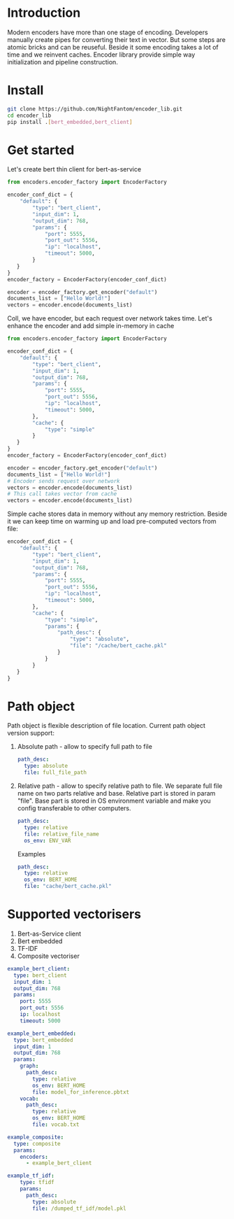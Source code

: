# Introduction
Modern encoders have more than one stage of encoding. Developers manually create pipes for converting their text in vector.
But some steps are atomic bricks and can be reuseful.
Beside it some encoding takes a lot of time and we reinvent caches.
Encoder library provide simple way initialization and pipeline construction.   

# Install
```bash
git clone https://github.com/NightFantom/encoder_lib.git
cd encoder_lib
pip install .[bert_embedded,bert_client]
```

# Get started
Let's create bert thin client for bert-as-service
```python
from encoders.encoder_factory import EncoderFactory

encoder_conf_dict = {
    "default": {
        "type": "bert_client",
        "input_dim": 1,
        "output_dim": 768,
        "params": {
            "port": 5555,
            "port_out": 5556,
            "ip": "localhost",
            "timeout": 5000, 
        }
   }
}
encoder_factory = EncoderFactory(encoder_conf_dict)

encoder = encoder_factory.get_encoder("default")
documents_list = ["Hello World!"]
vectors = encoder.encode(documents_list)
```
Coll, we have encoder, but each request over network takes time. Let's enhance the encoder and add simple in-memory in cache
```python
from encoders.encoder_factory import EncoderFactory

encoder_conf_dict = {
    "default": {
        "type": "bert_client",
        "input_dim": 1,
        "output_dim": 768,
        "params": {
            "port": 5555,
            "port_out": 5556,
            "ip": "localhost",
            "timeout": 5000, 
        },
        "cache": {
            "type": "simple"
        }
   }
}
encoder_factory = EncoderFactory(encoder_conf_dict)

encoder = encoder_factory.get_encoder("default")
documents_list = ["Hello World!"]
# Encoder sends request over network
vectors = encoder.encode(documents_list)
# This call takes vector from cache 
vectors = encoder.encode(documents_list)
```
Simple cache stores data in memory without any memory restriction.
Beside it we can keep time on warming up and load pre-computed vectors from file:
```python
encoder_conf_dict = {
    "default": {
        "type": "bert_client",
        "input_dim": 1,
        "output_dim": 768,
        "params": {
            "port": 5555,
            "port_out": 5556,
            "ip": "localhost",
            "timeout": 5000, 
        },
        "cache": {
            "type": "simple",
            "params": {
                "path_desc": {
                    "type": "absolute",
                    "file": "/cache/bert_cache.pkl"
                }
            }
        }
   }
}
```

# Path object
Path object is flexible description of file location. Current path object version support:
1. Absolute path - allow to specify full path to file
     ```yaml
     path_desc:
       type: absolute
       file: full_file_path
    ```

1. Relative path - allow to specify relative path to file. 
    We separate full file name on two parts relative and base. Relative part is stored in param "file".
    Base part is stored in OS environment variable and make you config transferable to other computers.
     ```yaml
     path_desc:
       type: relative
       file: relative_file_name
       os_env: ENV_VAR
    ```
    
    Examples
    ```yaml
    path_desc:
      type: relative
      os_env: BERT_HOME
      file: "cache/bert_cache.pkl"
    ```
   
# Supported vectorisers

1. Bert-as-Service client
1. Bert embedded
1. TF-IDF
1. Composite vectoriser

```yaml
example_bert_client:
  type: bert_client
  input_dim: 1
  output_dim: 768
  params:
    port: 5555
    port_out: 5556
    ip: localhost
    timeout: 5000

example_bert_embedded:
  type: bert_embedded
  input_dim: 1
  output_dim: 768
  params:
    graph:
      path_desc:
        type: relative
        os_env: BERT_HOME
        file: model_for_inference.pbtxt
    vocab:
      path_desc:
        type: relative
        os_env: BERT_HOME
        file: vocab.txt

example_composite:
  type: composite
  params:
    encoders:
      - example_bert_client

example_tf_idf:
    type: tfidf
    params:
      path_desc:
        type: absolute
        file: /dumped_tf_idf/model.pkl
     
```